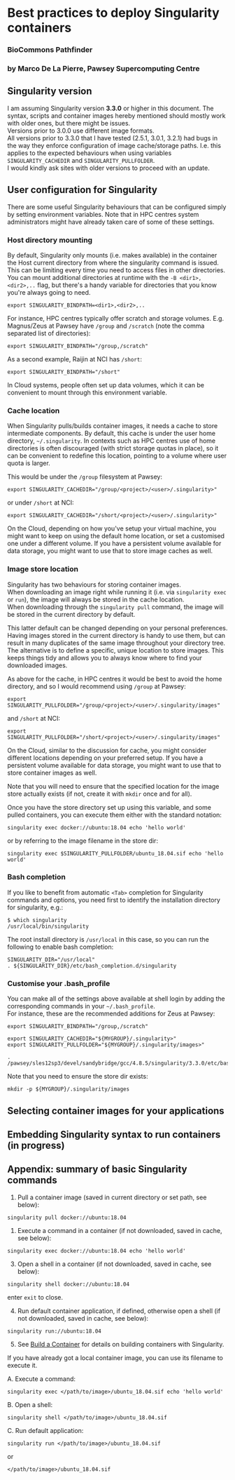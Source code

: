 # Best practices to deploy Singularity containers

### BioCommons Pathfinder
### by Marco De La Pierre, Pawsey Supercomputing Centre


## Singularity version

I am assuming Singularity version **3.3.0** or higher in this document. The syntax, scripts and container images hereby mentioned should mostly work with older ones, but there might be issues.  
Versions prior to 3.0.0 use different image formats.  
All versions prior to 3.3.0 that I have tested (2.5.1, 3.0.1, 3.2.1) had bugs in the way they enforce configuration of image cache/storage paths. I.e. this applies to the expected behaviours when using variables `SINGULARITY_CACHEDIR` and `SINGULARITY_PULLFOLDER`.  
I would kindly ask sites with older versions to proceed with an update.


## User configuration for Singularity

There are some useful Singularity behaviours that can be configured simply by setting environment variables. Note that in HPC centres system administrators might have already taken care of some of these settings.


### Host directory mounting

By default, Singularity only mounts (i.e. makes available) in the container the Host current directory from where the singularity command is issued. This can be limiting every time you need to access files in other directories. You can mount additional directories at runtime with the `-B <dir1>,<dir2>,..` flag, but there's a handy variable for directories that you know you're always going to need.  
```
export SINGULARITY_BINDPATH=<dir1>,<dir2>,..
```

For instance, HPC centres typically offer scratch and storage volumes. E.g. Magnus/Zeus at Pawsey have `/group` and `/scratch` (note the comma separated list of directories):
```
export SINGULARITY_BINDPATH="/group,/scratch"
```

As a second example, Raijin at NCI has `/short`:
```
export SINGULARITY_BINDPATH="/short"
```

In Cloud systems, people often set up data volumes, which it can be convenient to mount through this environment variable.


### Cache location

When Singularity pulls/builds container images, it needs a cache to store intermediate components. By default, this cache is under the user home directory, `~/.singularity`. In contexts such as HPC centres use of home directories is often discouraged (with strict storage quotas in place), so it can be convenient to redefine this location, pointing to a volume where user quota is larger.

This would be under the `/group` filesystem at Pawsey:
```
export SINGULARITY_CACHEDIR="/group/<project>/<user>/.singularity>"
```

or under `/short` at NCI:
```
export SINGULARITY_CACHEDIR="/short/<project>/<user>/.singularity>"
```

On the Cloud, depending on how you've setup your virtual machine, you might want to keep on using the default home location, or set a customised one under a different volume. If you have a persistent volume available for data storage, you might want to use that to store image caches as well.


### Image store location

Singularity has two behaviours for storing container images.  
When downloading an image right while running it (i.e. via `singularity exec` or `run`), the image will always be stored in the cache location.  
When downloading through the `singularity pull` command, the image will be stored in the current directory by default.

This latter default can be changed depending on your personal preferences. Having images stored in the current directory is handy to use them, but can result in many duplicates of the same image throughout your directory tree.  
The alternative is to define a specific, unique location to store images. This keeps things tidy and allows you to always know where to find your downloaded images.

As above for the cache, in HPC centres it would be best to avoid the home directory, and so I would recommend using `/group` at Pawsey:
```
export SINGULARITY_PULLFOLDER="/group/<project>/<user>/.singularity/images"
```

and `/short` at NCI:
```
export SINGULARITY_PULLFOLDER="/short/<project>/<user>/.singularity/images"
```

On the Cloud, similar to the discussion for cache, you might consider different locations depending on your preferred setup. If you have a persistent volume available for data storage, you might want to use that to store container images as well.

Note that you will need to ensure that the specified location for the image store actually exists (if not, create it with `mkdir` once and for all).

Once you have the store directory set up using this variable, and some pulled containers, you can execute them either with the standard notation:
```
singularity exec docker://ubuntu:18.04 echo 'hello world'
```
or by referring to the image filename in the store dir:
```
singularity exec $SINGULARITY_PULLFOLDER/ubuntu_18.04.sif echo 'hello world'
```


### Bash completion

If you like to benefit from automatic `<Tab>` completion for Singularity commands and options, you need first to identify the installation directory for singularity, e.g.:
```
$ which singularity
/usr/local/bin/singularity
```

The root install directory is `/usr/local` in this case, so you can run the following to enable bash completion:
```
SINGULARITY_DIR="/usr/local"
. ${SINGULARITY_DIR}/etc/bash_completion.d/singularity
```


### Customise your .bash_profile

You can make all of the settings above available at shell login by adding the corresponding commands in your `~/.bash_profile`.  
For instance, these are the recommended additions for Zeus at Pawsey:
```
export SINGULARITY_BINDPATH="/group,/scratch"

export SINGULARITY_CACHEDIR="${MYGROUP}/.singularity>"
export SINGULARITY_PULLFOLDER="${MYGROUP}/.singularity/images>"

. /pawsey/sles12sp3/devel/sandybridge/gcc/4.8.5/singularity/3.3.0/etc/bash_completion.d/singularity
```
Note that you need to ensure the store dir exists:
```
mkdir -p ${MYGROUP}/.singularity/images
```


## Selecting container images for your applications




## Embedding Singularity syntax to run containers (in progress)





## Appendix: summary of basic Singularity commands

1. Pull a container image (saved in current directory or set path, see below):
```
singularity pull docker://ubuntu:18.04
```

1. Execute a command in a container (if not downloaded, saved in cache, see below):
```
singularity exec docker://ubuntu:18.04 echo 'hello world'
```

3. Open a shell in a container (if not downloaded, saved in cache, see below):
```
singularity shell docker://ubuntu:18.04
```
enter `exit` to close.

4. Run default container application, if defined, otherwise open a shell (if not downloaded, saved in cache, see below):
```
singularity run://ubuntu:18.04
```

5. See [Build a Container](https://sylabs.io/guides/3.3/user-guide/build_a_container.html) for details on building containers with Singularity.

If you have already got a local container image, you can use its filename to execute it.

A. Execute a command:
```
singularity exec </path/to/image>/ubuntu_18.04.sif echo 'hello world'
```

B. Open a shell:
```
singularity shell </path/to/image>/ubuntu_18.04.sif
```

C. Run default application:
```
singularity run </path/to/image>/ubuntu_18.04.sif
```
or
```
</path/to/image>/ubuntu_18.04.sif
```
